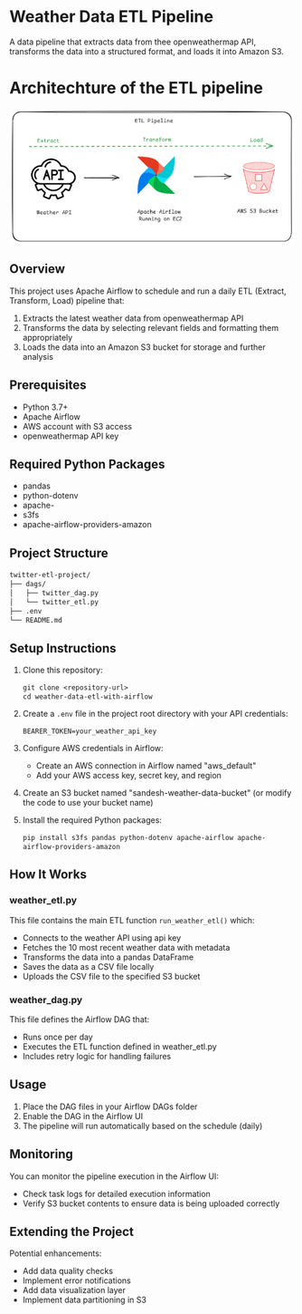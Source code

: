# Weather Data ETL Pipeline

A data pipeline that extracts data from thee openweathermap API, transforms the data into a structured format, and loads it into Amazon S3.

# Architechture of the ETL pipeline
<img src="Weather ETL Pipeline.png">

## Overview

This project uses Apache Airflow to schedule and run a daily ETL (Extract, Transform, Load) pipeline that:

1. Extracts the latest weather data from openweathermap API
2. Transforms the data by selecting relevant fields and formatting them appropriately
3. Loads the data into an Amazon S3 bucket for storage and further analysis

## Prerequisites

- Python 3.7+
- Apache Airflow
- AWS account with S3 access
- openweathermap API key

## Required Python Packages

- pandas
- python-dotenv
- apache-
- s3fs
- apache-airflow-providers-amazon

## Project Structure

```
twitter-etl-project/
├── dags/
│   ├── twitter_dag.py
│   └── twitter_etl.py
├── .env
└── README.md
```

## Setup Instructions

1. Clone this repository:
   ```
   git clone <repository-url>
   cd weather-data-etl-with-airflow
   ```

2. Create a `.env` file in the project root directory with your API credentials:
   ```
   BEARER_TOKEN=your_weather_api_key
   ```

3. Configure AWS credentials in Airflow:
   - Create an AWS connection in Airflow named "aws_default"
   - Add your AWS access key, secret key, and region

4. Create an S3 bucket named "sandesh-weather-data-bucket" (or modify the code to use your bucket name)

5. Install the required Python packages:
   ```
   pip install s3fs pandas python-dotenv apache-airflow apache-airflow-providers-amazon
   ```

## How It Works

### weather_etl.py

This file contains the main ETL function `run_weather_etl()` which:
- Connects to the weather API using api key
- Fetches the 10 most recent weather data with metadata
- Transforms the data into a pandas DataFrame
- Saves the data as a CSV file locally
- Uploads the CSV file to the specified S3 bucket

### weather_dag.py

This file defines the Airflow DAG that:
- Runs once per day
- Executes the ETL function defined in weather_etl.py
- Includes retry logic for handling failures

## Usage

1. Place the DAG files in your Airflow DAGs folder
2. Enable the DAG in the Airflow UI
3. The pipeline will run automatically based on the schedule (daily)

## Monitoring
You can monitor the pipeline execution in the Airflow UI:
- Check task logs for detailed execution information
- Verify S3 bucket contents to ensure data is being uploaded correctly

## Extending the Project

Potential enhancements:
- Add data quality checks
- Implement error notifications
- Add data visualization layer
- Implement data partitioning in S3
